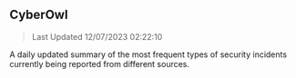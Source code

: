 ## CyberOwl 
> Last Updated 12/07/2023 02:22:10 


A daily updated summary of the most frequent types of security incidents currently being reported from different sources.

